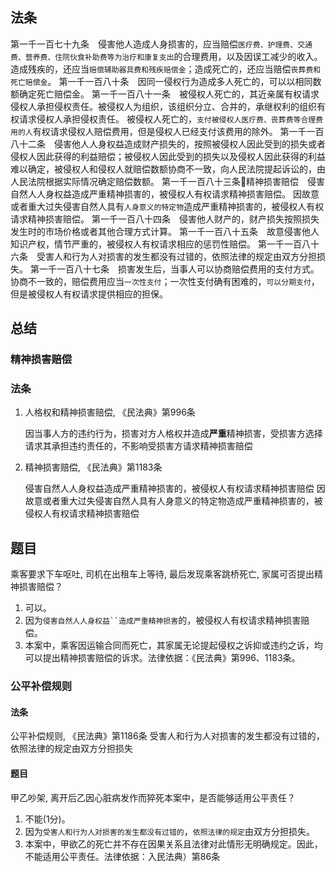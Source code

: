 ## 法条
第一千一百七十九条　侵害他人造成人身损害的，应当赔偿`医疗费、护理费、交通费、营养费、住院伙食补助费等为治疗和康复支出`的合理费用，以及因误工减少的收入。造成残疾的，还应当`赔偿辅助器具费和残疾赔偿金`；造成死亡的，还应当赔偿`丧葬费和死亡赔偿金`。
第一千一百八十条　因同一侵权行为造成多人死亡的，可以以相同数额确定死亡赔偿金。
第一千一百八十一条　被侵权人死亡的，其近亲属有权请求侵权人承担侵权责任。被侵权人为组织，该组织分立、合并的，承继权利的组织有权请求侵权人承担侵权责任。
被侵权人死亡的，`支付被侵权人医疗费、丧葬费等合理费用的人`有权请求侵权人赔偿费用，但是侵权人已经支付该费用的除外。
第一千一百八十二条　侵害他人人身权益造成财产损失的，按照被侵权人因此受到的损失或者侵权人因此获得的利益赔偿；被侵权人因此受到的损失以及侵权人因此获得的利益难以确定，被侵权人和侵权人就赔偿数额协商不一致，向人民法院提起诉讼的，由人民法院根据实际情况确定赔偿数额。
第一千一百八十三条🔴精神损害赔偿　侵害自然人人身权益造成严重精神损害的，被侵权人有权请求精神损害赔偿。
因故意或者重大过失侵害自然人具有`人身意义的特定物`造成严重精神损害的，被侵权人有权请求精神损害赔偿。
第一千一百八十四条　侵害他人财产的，财产损失按照损失发生时的市场价格或者其他合理方式计算。
第一千一百八十五条　故意侵害他人知识产权，情节严重的，被侵权人有权请求相应的惩罚性赔偿。
第一千一百八十六条　受害人和行为人对损害的发生都没有过错的，依照法律的规定由双方分担损失。
第一千一百八十七条　损害发生后，当事人可以协商赔偿费用的支付方式。协商不一致的，赔偿费用应当`一次性支付`；一次性支付确有困难的，`可以分期支付`，但是被侵权人有权请求提供相应的担保。

## 总结

### 精神损害赔偿

### 法条
1. 人格权和精神损害赔偿, 《民法典》第996条

    因当事人方的违约行为，损害对方人格权并造成**严重**精神损害，受损害方选择请求其承担违约责任的，不影响受损害方请求精神损害赔偿

1. 精神损害赔偿, 《民法典》第1183条

    侵害自然人人身权益造成严重精神损害的，被侵权人有权请求精神损害赔偿
    因故意或者重大过失侵害自然人具有人身意义的特定物造成严重精神损害的，被侵权人有权请求精神损害赔偿


## 题目

乘客要求下车呕吐, 司机在出租车上等待, 最后发现乘客跳桥死亡, 家属可否提出精神损害赔偿？


1. 可以。
2. 因为`侵害自然人人身权益``造成严重精神损害`的，被侵权人有权请求精神损害赔偿。
3. 本案中，乘客因运输合同而死亡，其家属无论提起侵权之诉抑或违约之诉，均可以提出精神损害赔偿的诉求。法律依据：《民法典》第996、1183条。

### 公平补偿规则

#### 法条
公平补偿规则, 《民法典》第1186条
受害人和行为人对损害的发生都没有过错的，依照法律的规定由双方分担损失


#### 题目
甲乙吵架, 离开后乙因心脏病发作而猝死本案中，是否能够适用公平责任？
1. 不能(1分)。
2. 因为`受害人和行为人对损害的发生都没有过错的`，`依照法律的规定`由双方分担损失。
3. 本案中，甲欲乙的死亡并不存在因果关系且法律对此情形无明确规定。因此，不能适用公平责任。法律依据：入民法典）第86条
